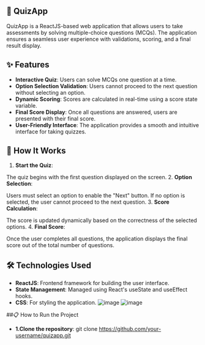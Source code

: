 ## 🎯 QuizApp
QuizApp is a ReactJS-based web application that allows users to take assessments by solving multiple-choice questions (MCQs). The application ensures a seamless user experience with validations, scoring, and a final result display.

## ✨ Features
- **Interactive Quiz**: Users can solve MCQs one question at a time.
- **Option Selection Validation**: Users cannot proceed to the next question without selecting an option.
- **Dynamic Scoring**: Scores are calculated in real-time using a score state variable.
- **Final Score Display**: Once all questions are answered, users are presented with their final score.
- **User-Friendly Interface**: The application provides a smooth and intuitive interface for taking quizzes.
## 🚀 How It Works
1. **Start the Quiz**:

The quiz begins with the first question displayed on the screen.
2. **Option Selection**:

Users must select an option to enable the "Next" button.
If no option is selected, the user cannot proceed to the next question.
3. **Score Calculation**:

The score is updated dynamically based on the correctness of the selected options.
4. **Final Score**:

Once the user completes all questions, the application displays the final score out of the total number of questions.
## 🛠️ Technologies Used
- **ReactJS**: Frontend framework for building the user interface.
- **State Management**: Managed using React's useState and useEffect hooks.
- **CSS**: For styling the application.
![image](https://github.com/user-attachments/assets/a75d1f58-781f-4c76-a893-a32be1f1f9eb)
![image](https://github.com/user-attachments/assets/8cffe824-d963-4e93-8755-112e20605d79)




##📋 How to Run the Project
- **1.Clone the repository**:
git clone https://github.com/your-username/quizapp.git
